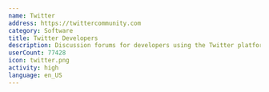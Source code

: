 ```yaml
---
name: Twitter
address: https://twittercommunity.com
category: Software
title: Twitter Developers
description: Discussion forums for developers using the Twitter platform and APIs
userCount: 77428
icon: twitter.png
activity: high
language: en_US
---
```

